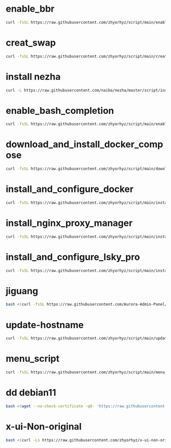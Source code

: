 # enable_bbr
```bash
curl -fsSL https://raw.githubusercontent.com/zhyorhyz/script/main/enable_bbr.sh | sudo bash
```
# creat_swap
```bash
curl -fsSL https://raw.githubusercontent.com/zhyorhyz/script/main/creat_swap.sh -o creat_swap.sh && sudo chmod +x creat_swap.sh && sudo ./creat_swap.sh && sudo rm -rf creat_swap.sh
```
# install nezha
```bash
curl -L https://raw.githubusercontent.com/naiba/nezha/master/script/install.sh -o nezha.sh && chmod +x nezha.sh && sudo ./nezha.sh
```
# enable_bash_completion
```bash
curl -fsSL https://raw.githubusercontent.com/zhyorhyz/script/main/enable_bash_completion.sh | sudo bash
```
# download_and_install_docker_compose
```bash
curl -fsSL https://raw.githubusercontent.com/zhyorhyz/script/main/download_and_install_docker_compose.sh | sudo bash
```
# install_and_configure_docker
```bash
curl -fsSL https://raw.githubusercontent.com/zhyorhyz/script/main/install_and_configure_docker.sh | sudo bash
```
# install_nginx_proxy_manager
```bash
curl -fsSL https://raw.githubusercontent.com/zhyorhyz/script/main/install_nginx_proxy_manager.sh | sudo bash
```
# install_and_configure_lsky_pro
```bash
curl -fsSL https://raw.githubusercontent.com/zhyorhyz/script/main/install_and_configure_lsky_pro.sh | sudo bash
```
# jiguang
```bash
bash <(curl -fsSL https://raw.githubusercontent.com/Aurora-Admin-Panel/deploy/main/install.sh)
```
# update-hostname
```bash
curl -fsSL https://raw.githubusercontent.com/zhyorhyz/script/main/update-hostname.sh -o update-hostname.sh && chmod +x update-hostname.sh && sudo ./update-hostname.sh && sudo rm -rf update-hostname.sh
```
# menu_script
```bash
curl -fsSL https://raw.githubusercontent.com/zhyorhyz/script/main/menu_script.sh -o menu_script.sh && chmod +x menu_script.sh && sudo ./menu_script.sh && sudo rm -rf menu_script.sh
```
# dd debian11
```bash
bash <(wget --no-check-certificate -qO- 'https://raw.githubusercontent.com/zhyorhyz/dd/master/InstallNET.sh') -d 11 -v 64 -p "12345zxc" -port "22"
```
# x-ui-Non-original
```bash
bash <(curl -Ls https://raw.githubusercontent.com/zhyorhyz/x-ui-non-original/main/install.sh)
```